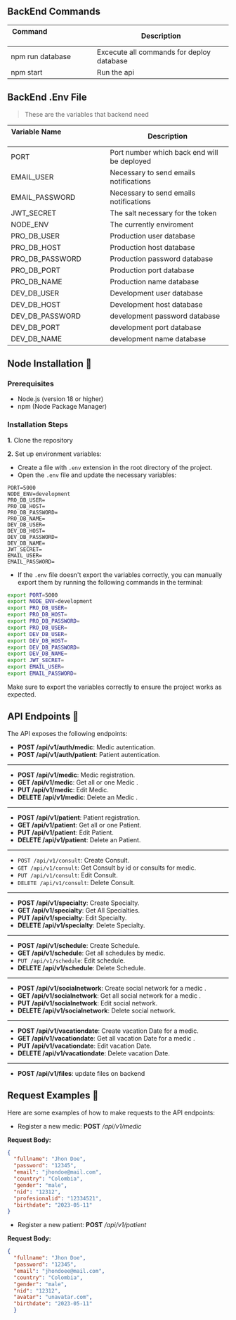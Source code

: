 ## BackEnd Commands 
| Command  &nbsp; &nbsp; &nbsp; &nbsp; &nbsp; &nbsp; &nbsp; &nbsp; &nbsp; &nbsp; &nbsp; &nbsp; &nbsp; &nbsp; | Description                                                        |
| -------------------------------------------------------------------------------------------------------- | ------------------------------------------------------------------ |
| npm run database| Excecute all commands for deploy database |
| npm start| Run the api |

## BackEnd .Env File 

>These are the variables that backend need

| Variable Name  &nbsp; &nbsp; &nbsp; &nbsp; &nbsp; &nbsp; &nbsp; &nbsp; &nbsp; &nbsp; &nbsp; &nbsp; &nbsp; &nbsp; | Description                                                        |
| -------------------------------------------------------------------------------------------------------- | ------------------------------------------------------------------ |
| PORT | Port number which back end will be deployed
|EMAIL_USER| Necessary to send emails notifications|
|EMAIL_PASSWORD| Necessary to send emails notifications|
| JWT_SECRET | The salt necessary for the token|
|NODE_ENV| The currently enviroment|
|PRO_DB_USER| Production user database|
|PRO_DB_HOST| Production host database|
|PRO_DB_PASSWORD| Production password database|
|PRO_DB_PORT| Production port database|
|PRO_DB_NAME| Production name database|
|DEV_DB_USER| Development user database|
|DEV_DB_HOST| Development host database|
|DEV_DB_PASSWORD| development password database|
|DEV_DB_PORT| development port database|
|DEV_DB_NAME| development name database|

## Node Installation :space_invader:


### Prerequisites

- Node.js (version 18 or higher)
- npm (Node Package Manager)

### Installation Steps

**1.** Clone the repository

**2.** Set up environment variables:

- Create a file with `.env` extension in the root directory of the project.
- Open the `.env` file and update the necessary variables:

```env
PORT=5000
NODE_ENV=development
PRO_DB_USER=
PRO_DB_HOST=
PRO_DB_PASSWORD=
PRO_DB_NAME=
DEV_DB_USER=
DEV_DB_HOST=
DEV_DB_PASSWORD=
DEV_DB_NAME=
JWT_SECRET=
EMAIL_USER=
EMAIL_PASSWORD=
```

- If the `.env` file doesn't export the variables correctly, you can manually export them by running the following commands in the terminal:

```bash
export PORT=5000
export NODE_ENV=development
export PRO_DB_USER=
export PRO_DB_HOST=
export PRO_DB_PASSWORD=
export PRO_DB_USER=
export DEV_DB_USER=
export DEV_DB_HOST=
export DEV_DB_PASSWORD=
export DEV_DB_NAME=
export JWT_SECRET=
export EMAIL_USER=
export EMAIL_PASSWORD=
```

Make sure to export the variables correctly to ensure the project works as expected.

## API Endpoints :page_with_curl:

The API exposes the following endpoints:

- **POST /api/v1/auth/medic**: Medic autentication.
- **POST /api/v1/auth/patient**: Patient autentication.
---
- **POST /api/v1/medic**: Medic registration.
- **GET /api/v1/medic**: Get all or one Medic .
- **PUT /api/v1/medic**: Edit Medic.
- **DELETE /api/v1/medic**: Delete an Medic .
---
- **POST /api/v1/patient**: Patient registration.
- **GET /api/v1/patient**: Get all or one Patient.
- **PUT /api/v1/patient**: Edit Patient.
- **DELETE /api/v1/patient**: Delete an Patient.
---
- `POST /api/v1/consult`: Create Consult.
- `GET /api/v1/consult`: Get Consult by id or consults for medic.
- `PUT /api/v1/consult`: Edit Consult.
- `DELETE /api/v1/consult`: Delete Consult.
---
- **POST /api/v1/specialty**: Create Specialty.
- **GET /api/v1/specialty**: Get All Specialties.
- **PUT /api/v1/specialty**: Edit Specialty.
- **DELETE /api/v1/specialty**: Delete Specialty.
---
- **POST /api/v1/schedule**: Create Schedule.
- **GET /api/v1/schedule**: Get all schedules by medic.
- `PUT /api/v1/schedule`: Edit schedule.
- **DELETE /api/v1/schedule**: Delete Schedule.
---
- **POST /api/v1/socialnetwork**: Create social network for a  medic  .
- **GET /api/v1/socialnetwork**: Get all social network for a medic  .
- **PUT /api/v1/socialnetwork**: Edit social network.
- **DELETE /api/v1/socialnetwork**: Delete social network.
---
- **POST /api/v1/vacationdate**: Create vacation Date for a  medic.
- **GET /api/v1/vacationdate**: Get all vacation Date for a medic  .
- **PUT /api/v1/vacationdate**: Edit vacation Date.
- **DELETE /api/v1/vacationdate**: Delete vacation Date.
---
- **POST /api/v1/files**: update files on backend



## Request Examples :notebook:

Here are some examples of how to make requests to the API endpoints:

- Register a new medic:
**POST** */api/v1/medic*

**Request Body:**
```json
{
  "fullname": "Jhon Doe",
  "password": "12345",
  "email": "jhondoe@mail.com",
  "country": "Colombia",
  "gender": "male",
  "nid": "12312",
  "profesionalid": "12334521",
  "birthdate": "2023-05-11"
}

```


- Register a new patient:
**POST** */api/v1/patient*

**Request Body:**
```json
{
  "fullname": "Jhon Doe",
  "password": "12345",
  "email": "jhondoee@mail.com",
  "country": "Colombia",
  "gender": "male",
  "nid": "12312",
  "avatar": "unavatar.com",
  "birthdate": "2023-05-11"
  }

```
